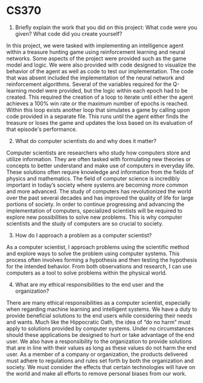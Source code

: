 # CS370

1) Briefly explain the work that you did on this project: What code were you given? What code did you create yourself?

In this project, we were tasked with implementing an intelligence agent within a treasure hunting game using reinforcement learning and neural networks. Some aspects of the project were provided such as the game model and logic. We were also provided with code designed to visualize the behavior of the agent as well as code to test our implementation. The code that was absent included the implementation of the neural network and reinforcement algorithms. Several of the variables required for the Q-learning model were provided, but the logic within each epoch had to be created. This required the creation of a loop to iterate until either the agent achieves a 100% win rate or the maximum number of epochs is reached. Within this loop exists another loop that simulates a game by calling upon code provided in a separate file. This runs until the agent either finds the treasure or loses the game and updates the loss based on its evaluation of that episode's performance. 

2) What do computer scientists do and why does it matter?

Computer scientists are researchers who study how computers store and utilize information. They are often tasked with formulating new theories or concepts to better understand and make use of computers in everyday life. These solutions often require knowledge and information from the fields of physics and mathematics. The field of computer science is incredibly important in today’s society where systems are becoming more common and more advanced. The study of computers has revolutionized the world over the past several decades and has improved the quality of life for large portions of society. In order to continue progressing and advancing the implementation of computers, specialized scientists will be required to explore new possibilities to solve new problems. This is why computer scientists and the study of computers are so crucial to society. 

3) How do I approach a problem as a computer scientist?

As a computer scientist, I approach problems using the scientific method and explore ways to solve the problem using computer systems. This process often involves forming a hypothesis and then testing the hypothesis for the intended behavior. From both observations and research, I can use computers as a tool to solve problems within the physical world. 

4) What are my ethical responsibilities to the end user and the organization?

There are many ethical responsibilities as a computer scientist, especially when regarding machine learning and intelligent systems. We have a duty to provide beneficial solutions to the end users while considering their needs and wants. Much like the Hippocratic Oath, the idea of “do no harm” must apply to solutions provided by computer systems. Under no circumstances should these applications be designed to hurt or take advantage of the end user. We also have a responsibility to the organization to provide solutions that are in line with their values as long as these values do not harm the end user. As a member of a company or organization, the products delivered must adhere to regulations and rules set forth by both the organization and society. We must consider the effects that certain technologies will have on the world and make all efforts to remove personal biases from our work.
